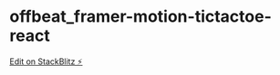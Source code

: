 # offbeat_framer-motion-tictactoe-react

[Edit on StackBlitz ⚡️](https://stackblitz.com/edit/vitejs-vite-59uat5)
